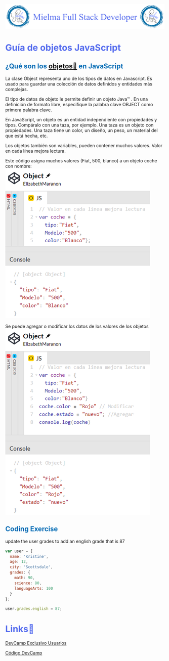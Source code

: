 ![Logo Mielma](/Logo/Logo_Encabezado.png)

# <b><font color="#556CEE">Guía de objetos JavaScript</font></b>

## <b><font color="#006cb5">¿Qué son los [objetos🔗](https://www.w3schools.com/js/js_objects.asp) en JavaScript</font></b>
La clase Object representa uno de los tipos de datos en Javascript. Es usado para guardar una colección de datos definidos y entidades más complejas.

El tipo de datos de objeto le permite definir un objeto Java™ . En una definición de formato libre, especifique la palabra clave OBJECT como primera palabra clave.

En JavaScript, un objeto es un entidad independiente con propiedades y tipos. Compáralo con una taza, por ejemplo. Una taza es un objeto con propiedades. Una taza tiene un color, un diseño, un peso, un material del que está hecha, etc.

Los objetos también son variables, pueden contener muchos valores. 
Valor en cada línea mejora lectura.

Este código asigna muchos valores (Fiat, 500, blanco) a un objeto coche con nombre:
![Codepen Object](image/Codepen_Object.png)

Se puede agregar o modificar los datos de los valores de los objetos
![Codepen Object agregar](image/Codepen_Object_agregar.png)

## <b><font color="#006cb5">Coding Exercise</font></b>
update the user grades to add an english grade that is 87
``` js
var user = {
  name: 'Kristine',
  age: 12,
  city: 'Scottsdale',
  grades: {
    math: 90,
    science: 80,
    languageArts: 100
  }
};
```
```js
user.grades.english = 87;
``` 

# <b><font color="#556CEE">Links🔗</font></b>

[DevCamp Exclusivo Usuarios](https://basque.devcamp.com/pt-full-stack-development-javascript-python-react/guide/guide-javascript-objects)  

[Código DevCamp](https://github.com/rails-camp/javascript-programming/blob/master/section_b_10_objects.js)

<!-- [Código Mielma]() -->